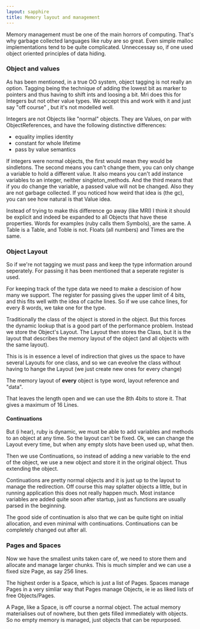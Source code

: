 ```yaml
---
layout: sapphire
title: Memory layout and management
---
```


Memory management must be one of the main horrors of computing. That's why garbage collected languages like ruby are so great. Even simple malloc implementations tend to be quite complicated. Unneccessay so, if one used object oriented principles of data hiding.

### Object and values

As has been mentioned, in a true OO system, object tagging is not really an option. Tagging being the technique of adding the lowest bit as marker to pointers and thus having to shift ints and loosing a bit. Mri does this for Integers but not other value types. We accept this and work with it and just say "off course" , but it's not modelled well.

Integers are not Objects like "normal" objects. They are Values, on par with ObjectReferences, and have the following distinctive differences:

- equality implies identity
- constant for whole lifetime
- pass by value semantics

If integers were normal objects, the first would mean they would be sindletons. The second means you can't change them, you can only change a variable to hold a different value. It also means you can't add instance variables to an integer, neither singleton_methods. And the third means that if you do change the variable, a passed value will not be changed. Also they are not garbage collected. If you noticed how weird that idea is (the gc), you can see how natural is that Value idea.

Instead of trying to make this difference go away (like MRI) I think it should be explicit and indeed be expanded to all Objects that have these properties. Words for examples (ruby calls them Symbols), are the same. A Table is a Table, and Toble is not. Floats (all numbers) and Times are the same.

### Object Layout

So if we're not tagging we must pass and keep the type information around seperately. For passing it has been mentioned that a seperate register is used.

For keeping track of the type data we need to make a descision of how many we support. The register for passing gives the upper limit of 4 bits, and this fits well with the idea of cache lines. So if we use cahce lines, for every 8 words, we take one for the type.

Traditionally the class of the object is stored in the object. But this forces the dynamic lookup that is a good part of the performance problem. Instead we store the Object's Layout. The Layout then stores the Class, but it is the layout that describes the memory layout of the object (and all objects with the same layout).

This is is in essence a level of indirection that gives us the space to have several Layouts for one class, and so we can eveolve the class without having to hange the Layout (we just create new ones for every change)

The memory layout of **every** object is type word, layout reference and "data".

That leaves the length open and we can use the 8th 4bits to store it. That gives a maximum of 16 Lines.

#### Continuations

But (i hear), ruby is dynamic, we must be able to add variables and methods to an object at any time. So the layout can't 
be fixed. Ok, we can change the Layout every time, but when any empty slots have been used up, what then. 

Then we use Continuations, so instead of adding a new variable to the end of the object, we use a new object and store it
in the original object. Thus extending the object.

Continuations are pretty normal objects and it is just up to the layout to manage the redirection.
Off course this may splatter objects a little, but in running application this does not really happen much. Most instance variables are added quite soon after startup, just as functions are usually parsed in the beginning.

The good side of continuation is also that we can be quite tight on initial allocation, and even minimal with continuations. Continuations can be completely changed out after all. 

### Pages and Spaces

Now we have the smallest units taken care of, we need to store them and allocate and manage larger chunks. This is much 
simpler and we can use a fixed size Page, as say 256 lines.

The highest order is a Space, which is just a list of Pages. Spaces manage Pages in a very simliar way that Pages manage Objects, ie ie as liked lists of free Objects/Pages. 

A Page, like a Space, is off course a normal object. The actual memory materialises out of nowhere, but then gets 
filled immediately with objects. So no empty memory is managed, just objects that can be repurposed.

